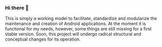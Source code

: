 ### Hi there 👋
This is simply a working model to facilitate, standardize and modularize the maintenance and creation of Android applications. At the moment it is functional for my needs, however, some things are still missing for a first stable version. Soon, this project will undergo radical structural and conceptual changes for its operation.

<!--
**MTRILogic/MTRILogic** is a ✨ _special_ ✨ repository because its `README.md` (this file) appears on your GitHub profile.

Here are some ideas to get you started:

- 🔭 I’m currently working on ...
- 🌱 I’m currently learning ...
- 👯 I’m looking to collaborate on ...
- 🤔 I’m looking for help with ...
- 💬 Ask me about ...
- 📫 How to reach me: ...
- 😄 Pronouns: ...
- ⚡ Fun fact: ...
-->
